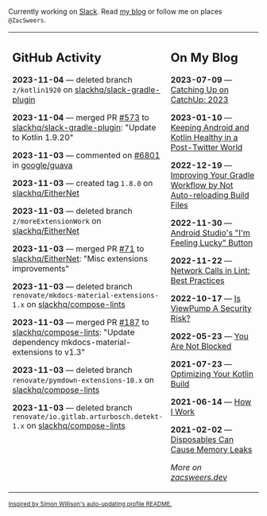 Currently working on [Slack](https://slack.com/). Read [my blog](https://zacsweers.dev/) or follow me on places `@ZacSweers`.

<table><tr><td valign="top" width="60%">

## GitHub Activity
<!-- githubActivity starts -->
**2023-11-04** — deleted branch `z/kotlin1920` on [slackhq/slack-gradle-plugin](https://github.com/slackhq/slack-gradle-plugin)

**2023-11-04** — merged PR [#573](https://github.com/slackhq/slack-gradle-plugin/pull/573) to [slackhq/slack-gradle-plugin](https://github.com/slackhq/slack-gradle-plugin): "Update to Kotlin 1.9.20"

**2023-11-03** — commented on [#6801](https://github.com/google/guava/issues/6801#issuecomment-1793294284) in [google/guava](https://github.com/google/guava)

**2023-11-03** — created tag `1.8.0` on [slackhq/EitherNet](https://github.com/slackhq/EitherNet)

**2023-11-03** — deleted branch `z/moreExtensionWork` on [slackhq/EitherNet](https://github.com/slackhq/EitherNet)

**2023-11-03** — merged PR [#71](https://github.com/slackhq/EitherNet/pull/71) to [slackhq/EitherNet](https://github.com/slackhq/EitherNet): "Misc extensions improvements"

**2023-11-03** — deleted branch `renovate/mkdocs-material-extensions-1.x` on [slackhq/compose-lints](https://github.com/slackhq/compose-lints)

**2023-11-03** — merged PR [#187](https://github.com/slackhq/compose-lints/pull/187) to [slackhq/compose-lints](https://github.com/slackhq/compose-lints): "Update dependency mkdocs-material-extensions to v1.3"

**2023-11-03** — deleted branch `renovate/pymdown-extensions-10.x` on [slackhq/compose-lints](https://github.com/slackhq/compose-lints)

**2023-11-03** — deleted branch `renovate/io.gitlab.arturbosch.detekt-1.x` on [slackhq/compose-lints](https://github.com/slackhq/compose-lints)
<!-- githubActivity ends -->
</td><td valign="top" width="40%">

## On My Blog
<!-- blog starts -->
**2023-07-09** — [Catching Up on CatchUp: 2023](https://www.zacsweers.dev/catching-up-on-catchup-2023/)

**2023-01-10** — [Keeping Android and Kotlin Healthy in a Post-Twitter World](https://www.zacsweers.dev/keeping-android-healthy/)

**2022-12-19** — [Improving Your Gradle Workflow by Not Auto-reloading Build Files](https://www.zacsweers.dev/improving-your-workflow-by-not-auto-reloading-build-files/)

**2022-11-30** — [Android Studio's "I'm Feeling Lucky" Button](https://www.zacsweers.dev/android-studios-im-feeling-lucky-button/)

**2022-11-22** — [Network Calls in Lint: Best Practices](https://www.zacsweers.dev/network-calls-in-lint-best-practices/)

**2022-10-17** — [Is ViewPump A Security Risk?](https://www.zacsweers.dev/is-viewpump-a-security-risk/)

**2022-05-23** — [You Are Not Blocked](https://www.zacsweers.dev/you-are-not-blocked/)

**2021-07-23** — [Optimizing Your Kotlin Build](https://www.zacsweers.dev/optimizing-your-kotlin-build/)

**2021-06-14** — [How I Work](https://www.zacsweers.dev/how-i-work/)

**2021-02-02** — [Disposables Can Cause Memory Leaks](https://www.zacsweers.dev/disposables-can-cause-memory-leaks/)
<!-- blog ends -->
_More on [zacsweers.dev](https://zacsweers.dev/)_
</td></tr></table>

<sub><a href="https://simonwillison.net/2020/Jul/10/self-updating-profile-readme/">Inspired by Simon Willison's auto-updating profile README.</a></sub>